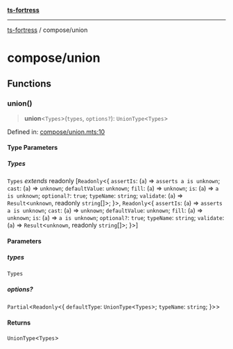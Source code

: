 [**ts-fortress**](../README.md)

---

[ts-fortress](../README.md) / compose/union

# compose/union

## Functions

### union()

> **union**\<`Types`\>(`types`, `options?`): `UnionType`\<`Types`\>

Defined in: [compose/union.mts:10](https://github.com/noshiro-pf/ts-fortress/blob/main/src/compose/union.mts#L10)

#### Type Parameters

##### Types

`Types` _extends_ readonly \[`Readonly`\<\{ `assertIs`: (`a`) => `asserts a is unknown`; `cast`: (`a`) => `unknown`; `defaultValue`: `unknown`; `fill`: (`a`) => `unknown`; `is`: (`a`) => `a is unknown`; `optional?`: `true`; `typeName`: `string`; `validate`: (`a`) => `Result`\<`unknown`, readonly `string`[]\>; \}\>, `Readonly`\<\{ `assertIs`: (`a`) => `asserts a is unknown`; `cast`: (`a`) => `unknown`; `defaultValue`: `unknown`; `fill`: (`a`) => `unknown`; `is`: (`a`) => `a is unknown`; `optional?`: `true`; `typeName`: `string`; `validate`: (`a`) => `Result`\<`unknown`, readonly `string`[]\>; \}\>\]

#### Parameters

##### types

`Types`

##### options?

`Partial`\<`Readonly`\<\{ `defaultType`: `UnionType`\<`Types`\>; `typeName`: `string`; \}\>\>

#### Returns

`UnionType`\<`Types`\>
